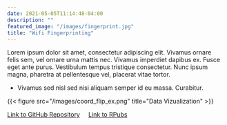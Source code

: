 ```yaml
---
date: 2021-05-05T11:14:48-04:00
description: ""
featured_image: "/images/fingerprint.jpg"
title: "Wifi Fingerprinting"
---
```

Lorem ipsum dolor sit amet, consectetur adipiscing elit. Vivamus ornare felis sem, vel ornare urna mattis nec. Vivamus imperdiet dapibus ex. Fusce eget ante purus. Vestibulum tempus tristique consectetur. Nunc ipsum magna, pharetra at pellentesque vel, placerat vitae tortor.
- Vivamus sed nisl sed nisi aliquam semper id eu massa. Curabitur.

{{< figure src="/images/coord_flip_ex.png" title="Data Vizualization" >}}

[comment]: <> (add image files like coord_flip_ex.png to the image folder inside the static folder)

[Link to GitHub Repository](https://github.com/kpiatti/WIFI-Fingerprinting-Project) &nbsp; &nbsp; [Link to RPubs](https://rpubs.com/kpiatti)

